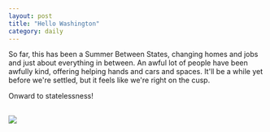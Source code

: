 ```yaml
---
layout: post
title: "Hello Washington"
category: daily
---
```

<p></p>
So far, this has been a Summer Between States, changing homes and jobs and just about everything in between. An awful lot of people have been awfully kind, offering helping hands and cars and spaces. It'll be a while yet before we're settled, but it feels like we're right on the cusp.  
  
Onward to statelessness! 
<p></p>

<img src="{{ ASSET_PATH }}/images/16.jpg" style="display: block; margin-left: 0px; margin-right: auto; margin-top: 30px; margin-bottom: 30px;">
